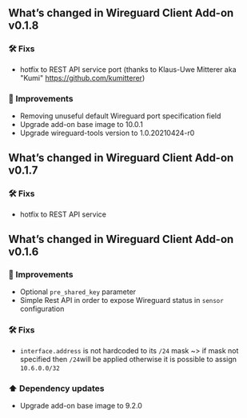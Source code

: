 ## What’s changed in Wireguard Client Add-on v0.1.8 
### 🛠 Fixs

- hotfix to REST API service port (thanks to Klaus-Uwe Mitterer aka "Kumi" https://github.com/kumitterer)

### 🚀 Improvements

- Removing unuseful default Wireguard port specification field
- Upgrade add-on base image to 10.0.1
- Upgrade wireguard-tools version to 1.0.20210424-r0

## What’s changed in Wireguard Client Add-on v0.1.7 
### 🛠 Fixs

- hotfix to REST API service

## What’s changed in Wireguard Client Add-on v0.1.6 

### 🚀 Improvements

- Optional `pre_shared_key` parameter
- Simple Rest API in order to expose Wireguard status in `sensor` configuration

### 🛠 Fixs

- `interface.address` is not hardcoded to its `/24` mask ~> if mask not specified then `/24`will be applied otherwise it is possible to assign `10.6.0.0/32`

### ⬆️ Dependency updates

- Upgrade add-on base image to 9.2.0